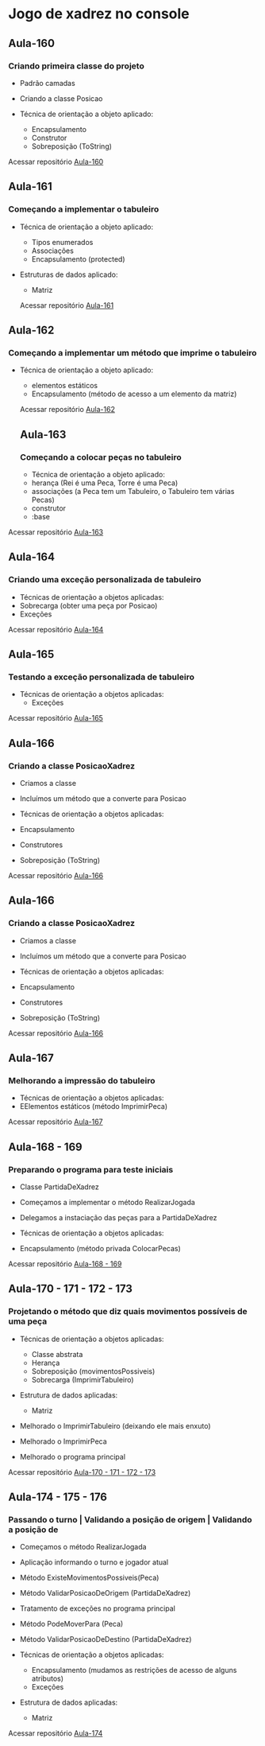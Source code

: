 # Jogo de xadrez no console

## Aula-160
### Criando primeira classe do projeto

* Padrão camadas

* Criando a classe Posicao

* Técnica de orientação a objeto aplicado:
  * Encapsulamento
  * Construtor
  * Sobreposição (ToString)

Acessar repositório [Aula-160](https://github.com/abnersolivera/XADREZ_CONSOLE/tree/main/Aula-160)


## Aula-161
### Começando a implementar o tabuleiro

* Técnica de orientação a objeto aplicado:
  * Tipos enumerados
  * Associações
  * Encapsulamento (protected)
 
* Estruturas de dados aplicado:
  * Matriz
  
  Acessar repositório [Aula-161](https://github.com/abnersolivera/XADREZ_CONSOLE/tree/main/Aula-161)
  
## Aula-162
### Começando a implementar um método que imprime o tabuleiro

* Técnica de orientação a objeto aplicado:
  * elementos estáticos
  * Encapsulamento (método de acesso a um elemento da matriz)
  
  Acessar repositório [Aula-162](https://github.com/abnersolivera/XADREZ_CONSOLE/tree/main/Aula-162)
  
  ## Aula-163
  ### Começando a colocar peças no tabuleiro
  
  * Técnica de orientação a objeto aplicado:
   * herança (Rei é uma Peca, Torre é uma Peca)
   * associações (a Peca tem um Tabuleiro, o Tabuleiro tem várias Pecas)
   * construtor
   * :base

Acessar repositório [Aula-163](https://github.com/abnersolivera/XADREZ_CONSOLE/tree/main/Aula-163)

## Aula-164
### Criando uma exceção personalizada de tabuleiro

* Técnicas de orientação a objetos aplicadas:
 * Sobrecarga (obter uma peça por Posicao)
 * Exceções

Acessar repositório [Aula-164](https://github.com/abnersolivera/XADREZ_CONSOLE/tree/main/Aula-164)

## Aula-165
### Testando a exceção personalizada de tabuleiro

* Técnicas de orientação a objetos aplicadas:
  * Exceções
 
Acessar repositório [Aula-165](https://github.com/abnersolivera/XADREZ_CONSOLE/tree/main/Aula-165)

## Aula-166
### Criando a classe PosicaoXadrez

* Criamos a classe
* Incluímos um método que a converte para Posicao

* Técnicas de orientação a objetos aplicadas:
 * Encapsulamento
 * Construtores
 * Sobreposição (ToString)

Acessar repositório [Aula-166](https://github.com/abnersolivera/XADREZ_CONSOLE/tree/main/Aula-166)

## Aula-166
### Criando a classe PosicaoXadrez

* Criamos a classe
* Incluímos um método que a converte para Posicao

* Técnicas de orientação a objetos aplicadas:
 * Encapsulamento
 * Construtores
 * Sobreposição (ToString)

Acessar repositório [Aula-166](https://github.com/abnersolivera/XADREZ_CONSOLE/tree/main/Aula-166)

## Aula-167
### Melhorando a impressão do tabuleiro

* Técnicas de orientação a objetos aplicadas:
 * EElementos estáticos (método ImprimirPeca)
 
Acessar repositório [Aula-167](https://github.com/abnersolivera/XADREZ_CONSOLE/tree/main/Aula-167)

## Aula-168 - 169
### Preparando o programa para teste iniciais

* Classe PartidaDeXadrez
* Começamos a implementar o método RealizarJogada
* Delegamos a instaciação das peças para a PartidaDeXadrez

* Técnicas de orientação a objetos aplicadas:
 * Encapsulamento (método privada ColocarPecas)
 
Acessar repositório [Aula-168 - 169](https://github.com/abnersolivera/XADREZ_CONSOLE/tree/main/Aula-168)

## Aula-170 - 171 - 172 - 173
### Projetando o método que diz quais movimentos possíveis de uma peça

* Técnicas de orientação a objetos aplicadas:
  * Classe abstrata
  * Herança
  * Sobreposição (movimentosPossiveis)
  * Sobrecarga (ImprimirTabuleiro)

* Estrutura de dados aplicadas:
  * Matriz
 
* Melhorado o ImprimirTabuleiro (deixando ele mais enxuto)
* Melhorado o ImprimirPeca
* Melhorado o programa principal

Acessar repositório [Aula-170 - 171 - 172 - 173](https://github.com/abnersolivera/XADREZ_CONSOLE/tree/main/Aula-170)

## Aula-174 - 175 - 176
### Passando o turno | Validando a posição de origem | Validando a posição de

* Começamos o método RealizarJogada
* Aplicação informando o turno e jogador atual
* Método ExisteMovimentosPossiveis(Peca)
* Método ValidarPosicaoDeOrigem (PartidaDeXadrez)
* Tratamento de exceções no programa principal
* Método PodeMoverPara (Peca)
* Método ValidarPosicaoDeDestino (PartidaDeXadrez)

* Técnicas de orientação a objetos aplicadas:
  * Encapsulamento (mudamos as restrições de acesso de alguns atributos)
  * Exceções

* Estrutura de dados aplicadas:
  * Matriz

 


Acessar repositório [Aula-174](https://github.com/abnersolivera/XADREZ_CONSOLE/tree/main/Aula-174)